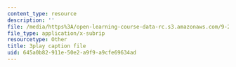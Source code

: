 ```yaml
---
content_type: resource
description: ''
file: /media/https%3A/open-learning-course-data-rc.s3.amazonaws.com/9-20-animal-behavior-fall-2013/645a0b82911e50e2a9f9a9cfe69634ad_472229.vtt
file_type: application/x-subrip
resourcetype: Other
title: 3play caption file
uid: 645a0b82-911e-50e2-a9f9-a9cfe69634ad
---
```

